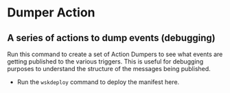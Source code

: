 # Dumper Action

## A series of actions to dump events (debugging)
Run this command to create a set of Action Dumpers to see what events are getting published to the various triggers. This is useful for debugging purposes to understand the structure of the messages being published.
- Run the `wskdeploy` command to deploy the manifest here.
